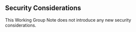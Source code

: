 ## Security Considerations

This Working Group Note does not introduce any new security considerations.
